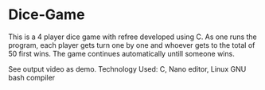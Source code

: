 # Dice-Game
This is a 4 player dice game with refree developed using C. 
As one runs the program, each player gets turn one by one and whoever gets to the total of 50 first wins. The game continues automatically untill someone wins. 

See output video as demo.
Technology Used: C, Nano editor, Linux GNU bash compiler
